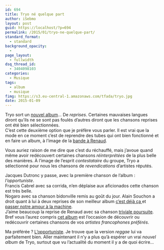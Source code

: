 ```yaml
---
id: 694
title: Tryo né quelque part
author: iSebmo
layout: post
guid: https://localhost/?p=694
permalink: /2015/01/tryo-ne-quelque-part/
standard_format:
  - standard
background_opacity:
  - 
page_layout:
  - fullwidth
dsq_thread_id:
  - 3404098103
categories:
  - Musique
tags:
  - album
  - musique
fimg: https://s3.eu-central-1.amazonaws.com/tfada/tryo.jpg
date: 2015-01-09
---
```

Tryo sort un [nouvel album][1]… De *reprises*. Certaines mauvaises langues diront qu’ils ne se sont pas foulés d’autres diront que les chansons reprises ont été bien sélectionnées.  
C’est cette deuxième option que je préfère vous parler. Il est vrai que la mode en ce moment c’est de reprendre des tubes qui ont bien fonctionné et en faire un album, à l’image de la [bande à Renaud][2].

Vous auriez raison de me dire que c’est du réchauffé, mais j’avoue quand même avoir redécouvert certaines chansons *réinterprétées* de la plus belle des manières. À l’image de l’esprit *contestataire* du groupe, Tryo a sélectionné pour nous les chansons de *revendications* d’artistes réputés.

Jacques Dutronc y passe, avec la première chanson de l’album : *l’opportuniste*.  
Francis Cabrel avec sa corrida, n’en déplaise aux aficionados cette chanson est très belle.  
Nogaro avec sa chanson bidonville remis au goût du jour. Alain Souchon a droit quant à lui à deux reprises de son meilleur album [c’est déjà ça ][3]et [passer notre amour à la machine][3].  
J’aime beaucoup la reprise de Renaud avec sa chanson [triviale poursuite][4].  
Bref vous l’aurez compris [cet album][1] est l’occasion de découvrir ou redécouvrir certaines chansons de vos *artistes francophones préférés*.



Ma préférée ? [L’opportuniste][5]. Je trouve que la version *reggae* lui va parfaitement bien. Aller maintenant il n’y a plus qu’à espérer un vrai *nouvel album* de Tryo, surtout que vu l’actualité du moment il y a de quoi écrire…

 [1]: https://www.amazon.fr/N%C3%A9-quelque-part-Tryo/dp/B00OI9X0BK/ref=sr_1_1?ie=UTF8&qid=1420787468&sr=8-1&keywords=tryo&tag=tfadafr-21
 [2]: https://www.amazon.fr/Bande-Renaud-Boitier-Cristal/dp/B00K1GESDI/ref=sr_1_1?ie=UTF8&qid=1420787554&sr=8-1&keywords=bande+%C3%A0+Renaud&tag=tfadafr-21
 [3]: https://www.amazon.fr/Cest-d%C3%A9j%C3%A0-%C3%A7a-Alain-Souchon/dp/B000007WIQ/ref=sr_1_1?ie=UTF8&qid=1420787584&sr=8-1&keywords=c%27est+d%C3%A9j%C3%A0+%C3%A7a&tag=tfadafr-21
 [4]: https://www.amazon.fr/Triviale-poursuite/dp/B0025A5JCM/ref=sr_1_2?ie=UTF8&qid=1420787620&sr=8-2&keywords=trivial+poursuite+renaud&tag=tfadafr-21
 [5]: https://www.amazon.fr/Lopportuniste/dp/B00P3VCAR2/ref=sr_1_1?ie=UTF8&qid=1420787647&sr=8-1&keywords=L%27opportuniste+tryo&tag=tfadafr-21